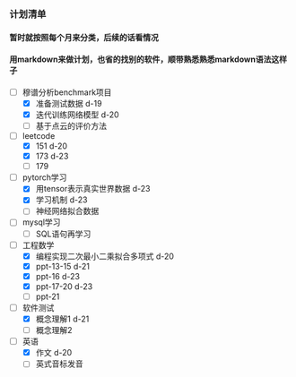### 计划清单
#### 暂时就按照每个月来分类，后续的话看情况
#### 用markdown来做计划，也省的找别的软件，顺带熟悉熟悉markdown语法这样子

- [ ] 穆谱分析benchmark项目
  + [x] 准备测试数据 d-19
  + [x] 迭代训练网络模型 d-20
  + [ ] 基于点云的评价方法
- [ ] leetcode
  + [x] 151 d-20
  + [x] 173 d-23
  + [ ] 179
- [ ] pytorch学习
  + [x] 用tensor表示真实世界数据 d-23
  + [x] 学习机制 d-23
  + [ ] 神经网络拟合数据
- [ ] mysql学习
  + [ ] SQL语句再学习
- [ ] 工程数学
  + [x] 编程实现二次最小二乘拟合多项式 d-20
  + [x] ppt-13-15 d-21
  + [x] ppt-16 d-23
  + [x] ppt-17-20 d-23
  + [ ] ppt-21
- [ ] 软件测试
  + [x] 概念理解1 d-21
  + [ ] 概念理解2
- [ ] 英语
  + [x] 作文 d-20
  + [ ] 英式音标发音